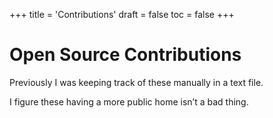 +++
title = 'Contributions'
draft = false
toc = false
+++

# Open Source Contributions

Previously I was keeping track of these manually in a text file.

I figure these having a more public home isn’t a bad thing.
